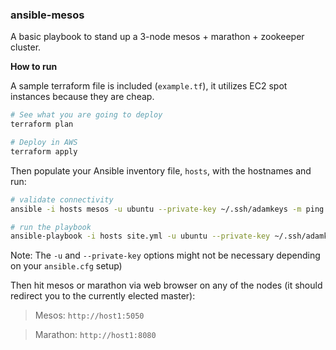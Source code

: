 
### ansible-mesos

A basic playbook to stand up a 3-node mesos + marathon + zookeeper cluster.

**How to run**

A sample terraform file is included (`example.tf`), it utilizes EC2 spot instances because they are cheap.

```bash
# See what you are going to deploy
terraform plan

# Deploy in AWS
terraform apply
```

Then populate your Ansible inventory file, `hosts`, with the hostnames and run:

```bash
# validate connectivity
ansible -i hosts mesos -u ubuntu --private-key ~/.ssh/adamkeys -m ping

# run the playbook
ansible-playbook -i hosts site.yml -u ubuntu --private-key ~/.ssh/adamkeys
```

Note: The `-u` and `--private-key` options might not be necessary depending on your `ansible.cfg` setup)

Then hit mesos or marathon via web browser on any of the nodes (it should redirect you to the currently elected master):

>Mesos:
`http://host1:5050`

> Marathon:
`http://host1:8080`
